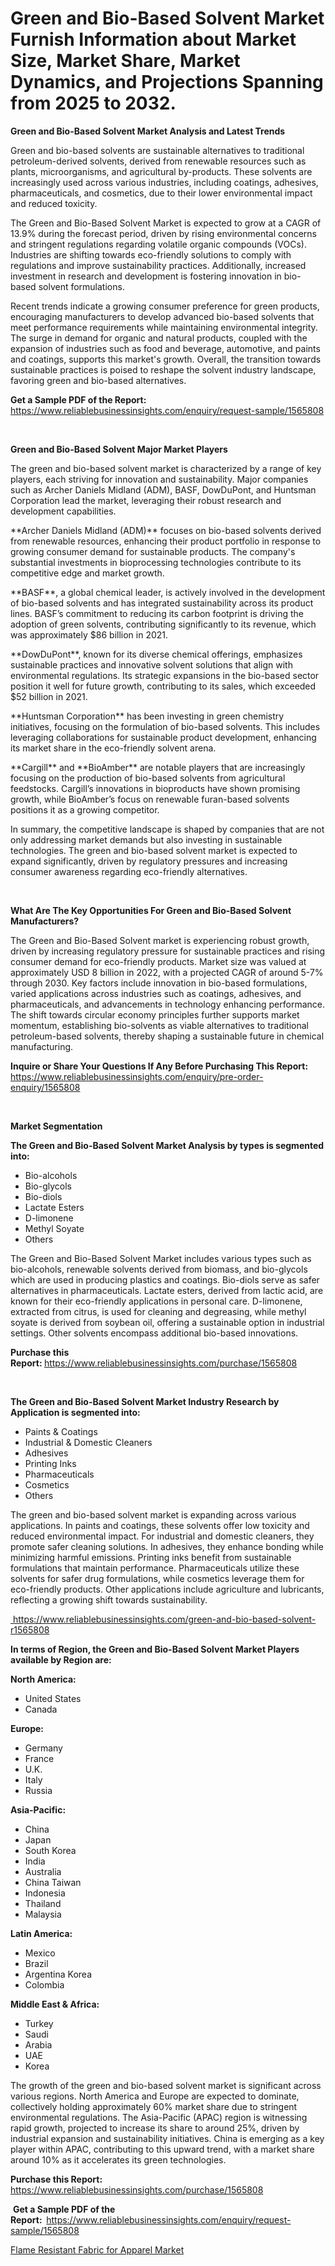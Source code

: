 <p><h1>Green and Bio-Based Solvent Market Furnish Information about Market Size, Market Share, Market Dynamics, and Projections Spanning from 2025 to 2032.</h1></p><p><strong>Green and Bio-Based Solvent Market Analysis and Latest Trends</strong></p>
<p><p>Green and bio-based solvents are sustainable alternatives to traditional petroleum-derived solvents, derived from renewable resources such as plants, microorganisms, and agricultural by-products. These solvents are increasingly used across various industries, including coatings, adhesives, pharmaceuticals, and cosmetics, due to their lower environmental impact and reduced toxicity.</p><p>The Green and Bio-Based Solvent Market is expected to grow at a CAGR of 13.9% during the forecast period, driven by rising environmental concerns and stringent regulations regarding volatile organic compounds (VOCs). Industries are shifting towards eco-friendly solutions to comply with regulations and improve sustainability practices. Additionally, increased investment in research and development is fostering innovation in bio-based solvent formulations.</p><p>Recent trends indicate a growing consumer preference for green products, encouraging manufacturers to develop advanced bio-based solvents that meet performance requirements while maintaining environmental integrity. The surge in demand for organic and natural products, coupled with the expansion of industries such as food and beverage, automotive, and paints and coatings, supports this market's growth. Overall, the transition towards sustainable practices is poised to reshape the solvent industry landscape, favoring green and bio-based alternatives.</p></p>
<p><strong>Get a Sample PDF of the Report:&nbsp;</strong> <a href="https://www.reliablebusinessinsights.com/enquiry/request-sample/1565808?utm_campaign=2244&utm_medium=2&utm_source=Github&utm_content=ia&utm_term=01022025&utm_id=green-and-bio-based-solvent">https://www.reliablebusinessinsights.com/enquiry/request-sample/1565808</a></p>
<p>&nbsp;</p>
<p><strong>Green and Bio-Based Solvent Major Market Players</strong></p>
<p><p>The green and bio-based solvent market is characterized by a range of key players, each striving for innovation and sustainability. Major companies such as Archer Daniels Midland (ADM), BASF, DowDuPont, and Huntsman Corporation lead the market, leveraging their robust research and development capabilities.</p><p>**Archer Daniels Midland (ADM)** focuses on bio-based solvents derived from renewable resources, enhancing their product portfolio in response to growing consumer demand for sustainable products. The company's substantial investments in bioprocessing technologies contribute to its competitive edge and market growth.</p><p>**BASF**, a global chemical leader, is actively involved in the development of bio-based solvents and has integrated sustainability across its product lines. BASF’s commitment to reducing its carbon footprint is driving the adoption of green solvents, contributing significantly to its revenue, which was approximately $86 billion in 2021.</p><p>**DowDuPont**, known for its diverse chemical offerings, emphasizes sustainable practices and innovative solvent solutions that align with environmental regulations. Its strategic expansions in the bio-based sector position it well for future growth, contributing to its sales, which exceeded $52 billion in 2021.</p><p>**Huntsman Corporation** has been investing in green chemistry initiatives, focusing on the formulation of bio-based solvents. This includes leveraging collaborations for sustainable product development, enhancing its market share in the eco-friendly solvent arena.</p><p>**Cargill** and **BioAmber** are notable players that are increasingly focusing on the production of bio-based solvents from agricultural feedstocks. Cargill’s innovations in bioproducts have shown promising growth, while BioAmber’s focus on renewable furan-based solvents positions it as a growing competitor.</p><p>In summary, the competitive landscape is shaped by companies that are not only addressing market demands but also investing in sustainable technologies. The green and bio-based solvent market is expected to expand significantly, driven by regulatory pressures and increasing consumer awareness regarding eco-friendly alternatives.</p></p>
<p>&nbsp;</p>
<p><strong>What Are The Key Opportunities For Green and Bio-Based Solvent Manufacturers?</strong></p>
<p><p>The Green and Bio-Based Solvent market is experiencing robust growth, driven by increasing regulatory pressure for sustainable practices and rising consumer demand for eco-friendly products. Market size was valued at approximately USD 8 billion in 2022, with a projected CAGR of around 5-7% through 2030. Key factors include innovation in bio-based formulations, varied applications across industries such as coatings, adhesives, and pharmaceuticals, and advancements in technology enhancing performance. The shift towards circular economy principles further supports market momentum, establishing bio-solvents as viable alternatives to traditional petroleum-based solvents, thereby shaping a sustainable future in chemical manufacturing.</p></p>
<p><strong>Inquire or Share Your Questions If Any Before Purchasing This Report:</strong> <a href="https://www.reliablebusinessinsights.com/enquiry/pre-order-enquiry/1565808?utm_campaign=2244&utm_medium=2&utm_source=Github&utm_content=ia&utm_term=01022025&utm_id=green-and-bio-based-solvent">https://www.reliablebusinessinsights.com/enquiry/pre-order-enquiry/1565808</a></p>
<p>&nbsp;</p>
<p><strong>Market Segmentation</strong></p>
<p><strong>The Green and Bio-Based Solvent Market Analysis by types is segmented into:</strong></p>
<p><ul><li>Bio-alcohols</li><li>Bio-glycols</li><li>Bio-diols</li><li>Lactate Esters</li><li>D-limonene</li><li>Methyl Soyate</li><li>Others</li></ul></p>
<p><p>The Green and Bio-Based Solvent Market includes various types such as bio-alcohols, renewable solvents derived from biomass, and bio-glycols which are used in producing plastics and coatings. Bio-diols serve as safer alternatives in pharmaceuticals. Lactate esters, derived from lactic acid, are known for their eco-friendly applications in personal care. D-limonene, extracted from citrus, is used for cleaning and degreasing, while methyl soyate is derived from soybean oil, offering a sustainable option in industrial settings. Other solvents encompass additional bio-based innovations.</p></p>
<p><strong>Purchase this Report:&nbsp;</strong><a href="https://www.reliablebusinessinsights.com/purchase/1565808?utm_campaign=2244&utm_medium=2&utm_source=Github&utm_content=ia&utm_term=01022025&utm_id=green-and-bio-based-solvent">https://www.reliablebusinessinsights.com/purchase/1565808</a></p>
<p>&nbsp;</p>
<p><strong>The Green and Bio-Based Solvent Market Industry Research by Application is segmented into:</strong></p>
<p><ul><li>Paints & Coatings</li><li>Industrial & Domestic Cleaners</li><li>Adhesives</li><li>Printing Inks</li><li>Pharmaceuticals</li><li>Cosmetics</li><li>Others</li></ul></p>
<p><p>The green and bio-based solvent market is expanding across various applications. In paints and coatings, these solvents offer low toxicity and reduced environmental impact. For industrial and domestic cleaners, they promote safer cleaning solutions. In adhesives, they enhance bonding while minimizing harmful emissions. Printing inks benefit from sustainable formulations that maintain performance. Pharmaceuticals utilize these solvents for safer drug formulations, while cosmetics leverage them for eco-friendly products. Other applications include agriculture and lubricants, reflecting a growing shift towards sustainability.</p></p>
<p><a href="https://www.reliablebusinessinsights.com/green-and-bio-based-solvent-r1565808?utm_campaign=2244&utm_medium=2&utm_source=Github&utm_content=ia&utm_term=01022025&utm_id=green-and-bio-based-solvent">&nbsp;https://www.reliablebusinessinsights.com/green-and-bio-based-solvent-r1565808</a></p>
<p><strong>In terms of Region, the Green and Bio-Based Solvent Market Players available by Region are:</strong></p>
<p>
    <p> <strong> North America: </strong>
        <ul>
            <li>United States</li>
            <li>Canada</li>
        </ul>
        </p> 
    <p> <strong> Europe: </strong>
        <ul>
            <li>Germany</li>
            <li>France</li>
            <li>U.K.</li>
            <li>Italy</li>
            <li>Russia</li>
        </ul>
        </p> 
    <p> <strong> Asia-Pacific: </strong>
        <ul>
            <li>China</li>
            <li>Japan</li>
            <li>South Korea</li>
            <li>India</li>
            <li>Australia</li>
            <li>China Taiwan</li>
            <li>Indonesia</li>
            <li>Thailand</li>
            <li>Malaysia</li>
        </ul>
        </p> 
    <p> <strong> Latin America: </strong>
        <ul>
            <li>Mexico</li>
            <li>Brazil</li>
            <li>Argentina Korea</li>
            <li>Colombia</li>
        </ul>
        </p> 
    <p> <strong> Middle East & Africa: </strong>
        <ul>
            <li>Turkey</li>
            <li>Saudi</li>
            <li>Arabia</li>
            <li>UAE</li>
            <li>Korea</li>
        </ul>
    </p>
    </p>
<p><p>The growth of the green and bio-based solvent market is significant across various regions. North America and Europe are expected to dominate, collectively holding approximately 60% market share due to stringent environmental regulations. The Asia-Pacific (APAC) region is witnessing rapid growth, projected to increase its share to around 25%, driven by industrial expansion and sustainability initiatives. China is emerging as a key player within APAC, contributing to this upward trend, with a market share around 10% as it accelerates its green technologies.</p></p>
<p><strong>Purchase this Report: </strong><a href="https://www.reliablebusinessinsights.com/purchase/1565808?utm_campaign=2244&utm_medium=2&utm_source=Github&utm_content=ia&utm_term=01022025&utm_id=green-and-bio-based-solvent">https://www.reliablebusinessinsights.com/purchase/1565808</a></p>
<p>&nbsp;<strong>Get a Sample PDF of the Report:&nbsp;&nbsp;</strong><a href="https://www.reliablebusinessinsights.com/enquiry/request-sample/1565808?utm_campaign=2244&utm_medium=2&utm_source=Github&utm_content=ia&utm_term=01022025&utm_id=green-and-bio-based-solvent">https://www.reliablebusinessinsights.com/enquiry/request-sample/1565808</a></p>
<p><strong></strong></p>
<p><p><a href="https://github.com/steidmindy199393/Market-Research-Report-List-1/blob/main/flame-resistant-fabric-for-apparel-market.md?utm_campaign=2244&utm_medium=2&utm_source=Github&utm_content=ia&utm_term=01022025&utm_id=green-and-bio-based-solvent">Flame Resistant Fabric for Apparel Market</a></p></p>